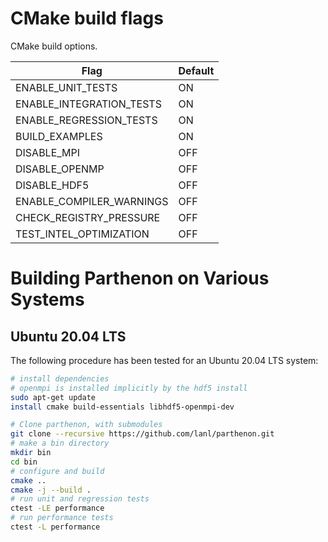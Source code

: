 # CMake build flags

CMake build options.

| Flag                     | Default |
| ------------------------ | ------- |
| ENABLE_UNIT_TESTS        | ON      |
| ENABLE_INTEGRATION_TESTS | ON      |
| ENABLE_REGRESSION_TESTS  | ON      |
| BUILD_EXAMPLES           | ON      | 
| DISABLE_MPI              | OFF     |
| DISABLE_OPENMP           | OFF     |
| DISABLE_HDF5             | OFF     |
| ENABLE_COMPILER_WARNINGS | OFF     |
| CHECK_REGISTRY_PRESSURE  | OFF     |
| TEST_INTEL_OPTIMIZATION  | OFF     |

# Building Parthenon on Various Systems

## Ubuntu 20.04 LTS

The following procedure has been tested for an Ubuntu 20.04 LTS system:

```bash
# install dependencies
# openmpi is installed implicitly by the hdf5 install
sudo apt-get update
install cmake build-essentials libhdf5-openmpi-dev

# Clone parthenon, with submodules
git clone --recursive https://github.com/lanl/parthenon.git
# make a bin directory
mkdir bin
cd bin
# configure and build
cmake ..
cmake -j --build .
# run unit and regression tests
ctest -LE performance
# run performance tests
ctest -L performance
```
